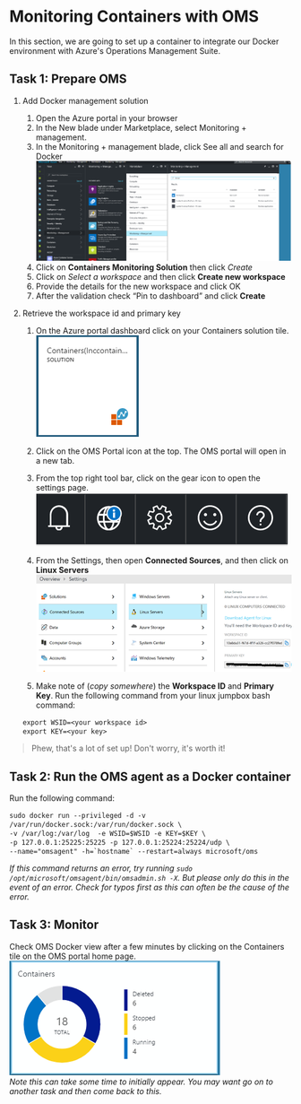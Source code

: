 # Monitoring Containers with OMS
In this section, we are going to set up a container to integrate our Docker environment with Azure's Operations Management Suite.

## Task 1: Prepare OMS
1. Add Docker management solution
    1. Open the Azure portal in your browser
    2. In the New blade under Marketplace, select Monitoring + management.
    3. In the Monitoring + management blade, click See all and search for Docker<br>
    ![portal](portaloms.png)
    4. Click on **Containers Monitoring Solution** then click *Create*
    5. Click on _Select a workspace_ and then click **Create new workspace**
    6. Provide the details for the new workspace and click OK
    7. After the validation check “Pin to dashboard” and click **Create**

2. Retrieve the workspace id and primary key
    1. On the Azure portal dashboard click on your Containers solution tile.<br>
    ![tile](tile.PNG)
    2. Click on the OMS Portal icon at the top.  The OMS portal will open in a new tab.
    3. From the top right tool bar, click on the gear icon to open the settings page.
    ![omstoolbar](omstoolbar.png)
     
    4. From the Settings, then open **Connected Sources**, and then click on **Linux Servers**<br>
        ![connectedsources](connectedsources.png)<br>
    5. Make note of (_copy somewhere_) the **Workspace ID** and **Primary Key**.  Run the following command from your linux jumpbox bash command:
    ```
    export WSID=<your workspace id>
    export KEY=<your key>
    ```

> Phew, that's a lot of set up!  Don't worry, it's worth it!<br>

## Task 2: Run the OMS agent as a Docker container

Run the following command:

```
sudo docker run --privileged -d -v /var/run/docker.sock:/var/run/docker.sock \
-v /var/log:/var/log  -e WSID=$WSID -e KEY=$KEY \
-p 127.0.0.1:25225:25225 -p 127.0.0.1:25224:25224/udp \
--name="omsagent" -h=`hostname` --restart=always microsoft/oms
```
_If this command returns an error, try running `sudo /opt/microsoft/omsagent/bin/omsadmin.sh -X`.  But please only do this in the event of an error.  Check for typos first as this can often be the cause of the error._

## Task 3: Monitor
Check OMS Docker view after a few minutes by clicking on the Containers tile on the OMS portal home page.<br>
![omscontainerstile](containerstile.png)<br>  _Note this can take some time to initially appear.  You may want go on to another task and then come back to this._


